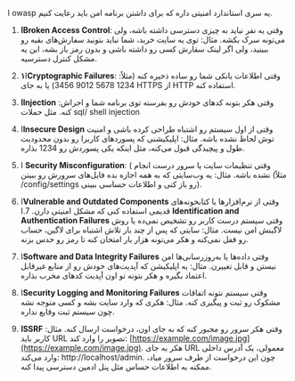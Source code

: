 

ا owasp یه سری استاندارد امنیتی داره که برای داشتن برنامه امن باید رعایت کنیم. 

1. **اBroken Access Control**: وقتی یه نفر نباید به چیزی دسترسی داشته باشه، ولی می‌تونه سرک بکشه. مثال: توی یه سایت خرید، شما نباید بتونید سفارش‌های بقیه رو ببینید، ولی اگر لینک سفارش کسی رو داشته باشی و بدون رمز باز بشه، این یه مشکل کنترل دسترسیه.
2. ا**۱Cryptographic Failures**:  وقتی اطلاعات بانکی شما رو ساده ذخیره کنه (مثلاً: 1234 5678 9012 3456) یا به جای HTTPS از HTTP استفاده کنه. 
3. **اInjection** :وقتی هکر بتونه کدهای خودش رو بفرسته توی برنامه شما و اجراش کنه. مثل حملات sql/ shell injection

4. ا**Insecure Design** وقتی از اول سیستم رو اشتباه طراحی کرده باشی و امنیت توش لحاظ نشده باشه. مثال: اپلیکیشنی که پسوردهای کاربرا رو بدون محدودیت طول و پیچیدگی قبول می‌کنه، مثل اینکه یکی پسوردش رو 1234 بذاره. 
5. ا **Security Misconfiguration**: ( وقتی تنظیمات سایت یا سرور درست انجام نشده باشه. مثال: یه وب‌سایتی که به همه اجازه بده فایل‌های سرورش رو ببینن (مثلاً /config/settings رو باز کنی و اطلاعات حساسی ببینی).
6. ا**Vulnerable and Outdated Components** وقتی از نرم‌افزارها یا کتابخونه‌های قدیمی استفاده کنی که مشکل امنیتی دارن.
7.ا **Identification and Authentication Failures**  وقتی سیستم درست کاربر رو تشخیص نمی‌ده یا روش لاگینش امن نیست. مثال: سایتی که پس از چند بار تلاش اشتباه برای لاگین، حساب رو قفل نمی‌کنه و هکر می‌تونه هزار بار امتحان کنه تا رمز رو حدس بزنه.
8. ا**Software and Data Integrity Failures**  وقتی داده‌ها یا به‌روزرسانی‌ها امن نیستن و قابل تغییرن. مثال: یه اپلیکیشن که آپدیت‌های خودش رو از منابع غیرقابل اعتماد بگیره و هکر بتونه تو اون آپدیت کدهای مخرب بذاره.
9. ا**Security Logging and Monitoring Failures** وقتی سیستم نتونه اتفاقات مشکوک رو ثبت و پیگیری کنه. مثال: هکری که وارد سایت بشه و کسی متوجه نشه چون سیستم ثبت وقایع نداره.
10. **اSSRF** وقتی هکر سرور رو مجبور کنه که به جای اون، درخواست ارسال کنه. مثال: کاربر باید URL تصویر را وارد کند: [https://example.com/image.jpg](https://example.com/image.jpg). هکر به جای URL معمولی، یک آدرس داخلی وارد می‌کند: http://localhost/admin. چون این درخواست از طرف سرور میاد، ممکنه به اطلاعات حساس مثل پنل ادمین دسترسی پیدا کنه.